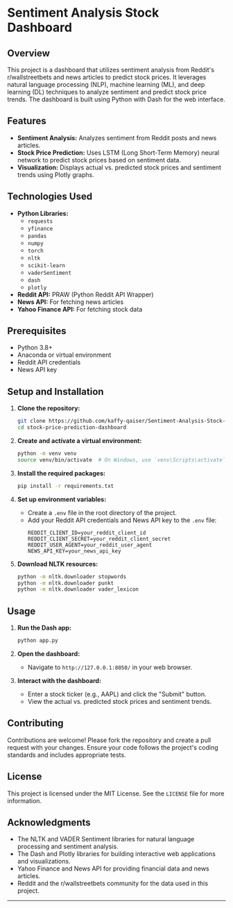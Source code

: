 # Sentiment Analysis Stock Dashboard

## Overview

This project is a dashboard that utilizes sentiment analysis from Reddit's r/wallstreetbets and news articles to predict stock prices. It leverages natural language processing (NLP), machine learning (ML), and deep learning (DL) techniques to analyze sentiment and predict stock price trends. The dashboard is built using Python with Dash for the web interface.

## Features

- **Sentiment Analysis:** Analyzes sentiment from Reddit posts and news articles.
- **Stock Price Prediction:** Uses LSTM (Long Short-Term Memory) neural network to predict stock prices based on sentiment data.
- **Visualization:** Displays actual vs. predicted stock prices and sentiment trends using Plotly graphs.

## Technologies Used

- **Python Libraries:**
  - `requests`
  - `yfinance`
  - `pandas`
  - `numpy`
  - `torch`
  - `nltk`
  - `scikit-learn`
  - `vaderSentiment`
  - `dash`
  - `plotly`
- **Reddit API:** PRAW (Python Reddit API Wrapper)
- **News API:** For fetching news articles
- **Yahoo Finance API:** For fetching stock data

## Prerequisites

- Python 3.8+
- Anaconda or virtual environment
- Reddit API credentials
- News API key

## Setup and Installation

1. **Clone the repository:**
    ```sh
    git clone https://github.com/kaffy-qaiser/Sentiment-Analysis-Stock-Predictor.git
    cd stock-price-prediction-dashboard
    ```

2. **Create and activate a virtual environment:**
    ```sh
    python -m venv venv
    source venv/bin/activate  # On Windows, use `venv\Scripts\activate`
    ```

3. **Install the required packages:**
    ```sh
    pip install -r requirements.txt
    ```

4. **Set up environment variables:**
    - Create a `.env` file in the root directory of the project.
    - Add your Reddit API credentials and News API key to the `.env` file:
        ```env
        REDDIT_CLIENT_ID=your_reddit_client_id
        REDDIT_CLIENT_SECRET=your_reddit_client_secret
        REDDIT_USER_AGENT=your_reddit_user_agent
        NEWS_API_KEY=your_news_api_key
        ```

5. **Download NLTK resources:**
    ```sh
    python -m nltk.downloader stopwords
    python -m nltk.downloader punkt
    python -m nltk.downloader vader_lexicon
    ```

## Usage

1. **Run the Dash app:**
    ```sh
    python app.py
    ```

2. **Open the dashboard:**
    - Navigate to `http://127.0.0.1:8050/` in your web browser.

3. **Interact with the dashboard:**
    - Enter a stock ticker (e.g., AAPL) and click the "Submit" button.
    - View the actual vs. predicted stock prices and sentiment trends.


## Contributing

Contributions are welcome! Please fork the repository and create a pull request with your changes. Ensure your code follows the project's coding standards and includes appropriate tests.

## License

This project is licensed under the MIT License. See the `LICENSE` file for more information.

## Acknowledgments

- The NLTK and VADER Sentiment libraries for natural language processing and sentiment analysis.
- The Dash and Plotly libraries for building interactive web applications and visualizations.
- Yahoo Finance and News API for providing financial data and news articles.
- Reddit and the r/wallstreetbets community for the data used in this project.

---

